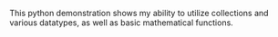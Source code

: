 This python demonstration shows my ability to utilize collections and various datatypes, as well as basic mathematical functions.